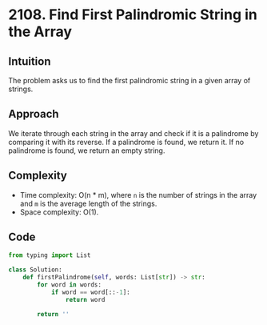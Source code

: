 # 2108. Find First Palindromic String in the Array

## Intuition
The problem asks us to find the first palindromic string in a given array of strings.

## Approach
We iterate through each string in the array and check if it is a palindrome by comparing it with its reverse. If a palindrome is found, we return it. If no palindrome is found, we return an empty string.

## Complexity
- Time complexity: O(n * m), where `n` is the number of strings in the array and `m` is the average length of the strings.
- Space complexity: O(1).

## Code
```python
from typing import List

class Solution:
    def firstPalindrome(self, words: List[str]) -> str:
        for word in words:
            if word == word[::-1]:
                return word

        return ''
```